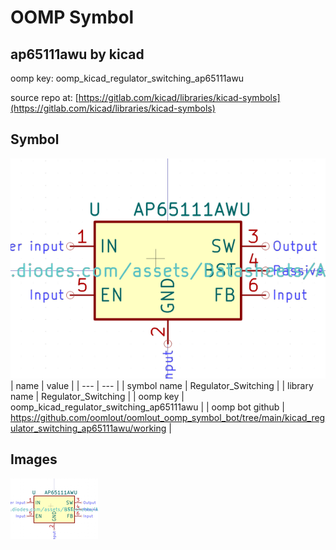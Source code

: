 # OOMP Symbol  
## ap65111awu  by kicad  
  
oomp key: oomp_kicad_regulator_switching_ap65111awu  
  
source repo at: [https://gitlab.com/kicad/libraries/kicad-symbols](https://gitlab.com/kicad/libraries/kicad-symbols)  
## Symbol  
  
[![working.png](working_600.png)](working.png)  
| name | value | 
| --- | --- | 
| symbol name | Regulator_Switching | 
| library name | Regulator_Switching | 
| oomp key | oomp_kicad_regulator_switching_ap65111awu | 
| oomp bot github | https://github.com/oomlout/oomlout_oomp_symbol_bot/tree/main/kicad_regulator_switching_ap65111awu/working | 
## Images  
  
[![working.png](working_140.png)](working.png)  
